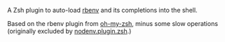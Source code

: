 A Zsh plugin to auto-load [rbenv](https://github.com/rbenv/rbenv) and its completions into the shell.

Based on the rbenv plugin from [oh-my-zsh](https://github.com/robbyrussell/oh-my-zsh), minus some slow operations (originally excluded by [nodenv.plugin.zsh](https://github.com/jsahlen/nodenv.plugin.zsh).)
